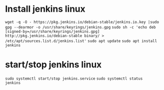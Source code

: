 # Install jenkins linux
`wget -q -O - https://pkg.jenkins.io/debian-stable/jenkins.io.key |sudo gpg --dearmor -o /usr/share/keyrings/jenkins.gpg`
`sudo sh -c 'echo deb [signed-by=/usr/share/keyrings/jenkins.gpg] http://pkg.jenkins.io/debian-stable binary/ > /etc/apt/sources.list.d/jenkins.list'`
`sudo apt update`
`sudo apt install jenkins`

# start/stop jenkins linux
`sudo systemctl start/stop jenkins.service`
`sudo systemctl status jenkins`
